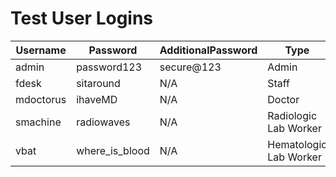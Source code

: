 # Test User Logins

| Username  | Password        | AdditionalPassword | Type                   |
|-----------|-----------------|--------------------|------------------------|
| admin     | password123     | secure@123         | Admin                  |
| fdesk     | sitaround       | N/A                | Staff                  |
| mdoctorus | ihaveMD         | N/A                | Doctor                 |
| smachine  | radiowaves      | N/A                | Radiologic Lab Worker  |
| vbat      | where_is_blood  | N/A                | Hematologic Lab Worker |
